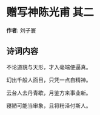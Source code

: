# 赠写神陈光甫  其二

**作者**: 刘子寰

## 诗词内容

不论道貌与天形，才入毫端便逼真。

幻出千般人面目，只凭一点自精神。

云台人去丹青歇，月鉴方来事业新。

寝陋可能当审象，且将粉泽付斯人。


